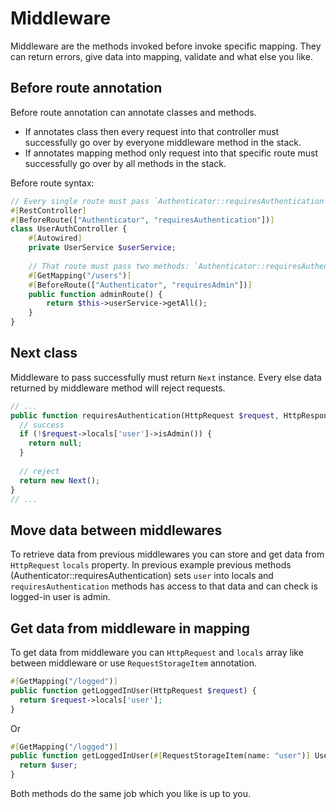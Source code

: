 # Middleware

Middleware are the methods invoked before invoke specific mapping. They can return errors,
give data into mapping, validate and what else you like.

## Before route annotation

Before route annotation can annotate classes and methods.

- If annotates class then every request into that controller must successfully go over
  by everyone middleware method in the stack.
- If annotates mapping method only request into that specific route must successfully go over
  by all methods in the stack.

Before route syntax:

```php
// Every single route must pass `Authenticator::requiresAuthentication` method.
#[RestController]
#[BeforeRoute(["Authenticator", "requiresAuthentication"])]
class UserAuthController {
    #[Autowired]
    private UserService $userService;
    
    // That route must pass two methods: `Authenticator::requiresAuthentication` and `Authenticator::requiresAdmin`. 
    #[GetMapping("/users")]
    #[BeforeRoute(["Authenticator", "requiresAdmin"])]
    public function adminRoute() {
        return $this->userService->getAll(); 
    }
}
```

## Next class
Middleware to pass successfully must return `Next` instance. Every else data returned by middleware method will 
reject requests.

```php
// ...
public function requiresAuthentication(HttpRequest $request, HttpResponse $response): Next|null {
  // success
  if (!$request->locals['user']->isAdmin()) {
    return null;
  }
  
  // reject
  return new Next();
}
// ...
```

## Move data between middlewares
To retrieve data from previous middlewares you can store and get data from `HttpRequest` `locals` property. In previous example
previous methods (Authenticator::requiresAuthentication) sets `user` into locals and `requiresAuthentication` methods has access 
to that data and can check is logged-in user is admin.

## Get data from middleware in mapping
To get data from middleware you can `HttpRequest` and `locals` array like between middleware or use `RequestStorageItem` annotation.

```php
#[GetMapping("/logged")]
public function getLoggedInUser(HttpRequest $request) {
  return $request->locals['user'];
}
```
Or
```php
#[GetMapping("/logged")]
public function getLoggedInUser(#[RequestStorageItem(name: "user")] User $user) {
  return $user;
}
```
Both methods do the same job which you like is up to you.